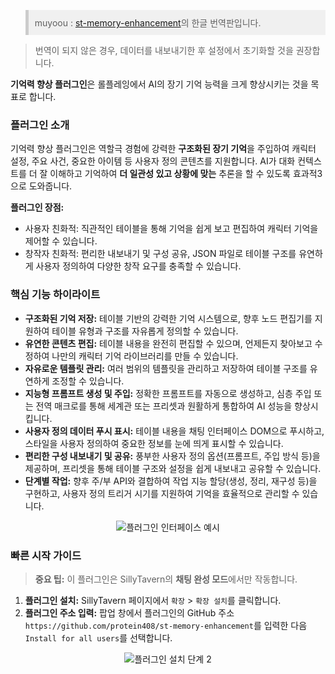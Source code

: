 <div align="left">
<blockquote style="background-color:#f0f0f0; border-left: 5px solid #ccc; padding: 10px;">
    muyoou : <a href="https://github.com/muyoou/st-memory-enhancement/tree/master">st-memory-enhancement</a>의 한글 번역판입니다. 
</blockquote>

<blockquote>
    번역이 되지 않은 경우, 데이터를 내보내기한 후 설정에서 초기화할 것을 권장합니다.
</blockquote>
    
<b>기억력 향상 플러그인</b>은 롤플레잉에서 AI의 장기 기억 능력을 크게 향상시키는 것을 목표로 합니다.

<h3>플러그인 소개</h3>
기억력 향상 플러그인은 역할극 경험에 강력한 <b>구조화된 장기 기억</b>을 주입하여 캐릭터 설정, 주요 사건, 중요한 아이템 등 사용자 정의 콘텐츠를 지원합니다. AI가 대화 컨텍스트를 더 잘 이해하고 기억하여 <b>더 일관성 있고 상황에 맞는</b> 추론을 할 수 있도록 효과적3으로 도와줍니다.

<b>플러그인 장점:</b>
<ul>
    <li>사용자 친화적: 직관적인 테이블을 통해 기억을 쉽게 보고 편집하여 캐릭터 기억을 제어할 수 있습니다.</li>
    <li>창작자 친화적: 편리한 내보내기 및 구성 공유, JSON 파일로 테이블 구조를 유연하게 사용자 정의하여 다양한 창작 요구를 충족할 수 있습니다.</li>
</ul>

<h3>핵심 기능 하이라이트</h3>
<ul>
    <li><b>구조화된 기억 저장:</b> 테이블 기반의 강력한 기억 시스템으로, 향후 노드 편집기를 지원하여 테이블 유형과 구조를 자유롭게 정의할 수 있습니다.</li>
    <li><b>유연한 콘텐츠 편집:</b> 테이블 내용을 완전히 편집할 수 있으며, 언제든지 찾아보고 수정하여 나만의 캐릭터 기억 라이브러리를 만들 수 있습니다.</li>
    <li><b>자유로운 템플릿 관리:</b> 여러 범위의 템플릿을 관리하고 저장하여 테이블 구조를 유연하게 조정할 수 있습니다.</li>
    <li><b>지능형 프롬프트 생성 및 주입:</b> 정확한 프롬프트를 자동으로 생성하고, 심층 주입 또는 전역 매크로를 통해 세계관 또는 프리셋과 원활하게 통합하여 AI 성능을 향상시킵니다.</li>
    <li><b>사용자 정의 데이터 푸시 표시:</b> 테이블 내용을 채팅 인터페이스 DOM으로 푸시하고, 스타일을 사용자 정의하여 중요한 정보를 눈에 띄게 표시할 수 있습니다.</li>
    <li><b>편리한 구성 내보내기 및 공유:</b> 풍부한 사용자 정의 옵션(프롬프트, 주입 방식 등)을 제공하며, 프리셋을 통해 테이블 구조와 설정을 쉽게 내보내고 공유할 수 있습니다.</li>
    <li><b>단계별 작업:</b> 향후 주/부 API와 결합하여 작업 지능 할당(생성, 정리, 재구성 등)을 구현하고, 사용자 정의 트리거 시기를 지원하여 기억을 효율적으로 관리할 수 있습니다.</li>
</ul>

<div align="center">
    <img src="https://github.com/user-attachments/assets/36997237-2c72-46b5-a8df-f5af3fa42171" alt="플러그인 인터페이스 예시" style="max-width:80%;">
</div>

<h3>빠른 시작 가이드</h3>

<blockquote>
    <b>중요 팁:</b> 이 플러그인은 SillyTavern의 <b>채팅 완성 모드</b>에서만 작동합니다.
</blockquote>

<ol>
    <li><b>플러그인 설치:</b> SillyTavern 페이지에서 <code>확장</code> &gt; <code>확장 설치</code>를 클릭합니다.</li>
    <li><b>플러그인 주소 입력:</b> 팝업 창에서 플러그인의 GitHub 주소 <code>https://github.com/protein408/st-memory-enhancement</code>를 입력한 다음 <code>Install for all users</code>를 선택합니다.</li>
</ol>

<div align="center">
    <img src="https://github.com/user-attachments/assets/9f39015f-63bb-4741-bb7f-740c02f1de17" alt="플러그인 설치 단계 2" style="max-width:70%;">
</div>
</div>


